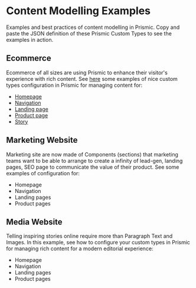 # Content Modelling Examples
Examples and best practices of content modelling in Prismic. Copy and paste the JSON definition of these Prismic Custom Types to see the examples in action.

## Ecommerce

Ecommerce of all sizes are using Prismic to enhance their visitor's experience with rich content. See [here](https://github.com/prismicio/content-modelling-examples/blob/main/Ecommerce/Ecommerce.md) some examples of nice custom types configuration in Prismic for managing content for:
* [Homepage](https://github.com/prismicio/content-modelling-examples/blob/main/Ecommerce/homepage.json)
* [Navigation](https://github.com/prismicio/content-modelling-examples/blob/main/Ecommerce/navigation.json)
* [Landing page](https://github.com/prismicio/content-modelling-examples/blob/main/Ecommerce/landingpage.json)
* [Product page](https://github.com/prismicio/content-modelling-examples/blob/main/Ecommerce/product.json)
* [Story](https://github.com/prismicio/content-modelling-examples/blob/main/Ecommerce/story.json)

## Marketing Website

Marketing site are now made of Components (sections) that marketing teams want to be able to arrange to create a infinity of lead-gen, landing pages, SEO page to communicate the value of their product. See some examples of configuration for:
* Homepage
* Navigation
* Landing pages
* Product pages

## Media Website

Telling inspiring stories online require more than Paragraph Text and Images. In this example, see how to configure your custom types in Prismic for managing rich content for a modern editorial experience:
* Homepage
* Navigation
* Landing pages
* Product pages
